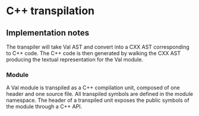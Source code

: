#  C++ transpilation

## Implementation notes

The transpiler will take Val AST and convert into a CXX AST corresponding to C++ code.
The C++ code is then generated by walking the CXX AST producing the textual representation for the Val module.

### Module

A Val module is transpiled as a C++ compilation unit, composed of one header and one source file.
All transpiled symbols are defined in the module namespace.
The header of a transpiled unit exposes the public symbols of the module through a C++ API.

